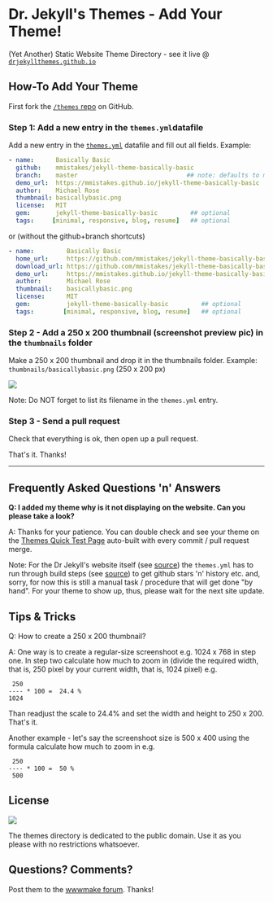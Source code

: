 # Dr. Jekyll's Themes - Add Your Theme!

(Yet Another) Static Website Theme Directory - see it live @ [`drjekyllthemes.github.io`](http://drjekyllthemes.github.io)



## How-To Add Your Theme

First fork the [`/themes` repo](https://github.com/drjekyllthemes/themes) on GitHub.

### Step 1: Add a new entry in the `themes.yml`datafile

Add a new entry in the [`themes.yml`](https://github.com/drjekyllthemes/themes/blob/master/themes.yml) datafile
and fill out all fields. Example:

``` yaml
- name:      Basically Basic
  github:    mmistakes/jekyll-theme-basically-basic
  branch:    master                              ## note: defaults to master; only needed for gh-pages
  demo_url:  https://mmistakes.github.io/jekyll-theme-basically-basic
  author:    Michael Rose
  thumbnail: basicallybasic.png
  license:   MIT
  gem:       jekyll-theme-basically-basic         ## optional
  tags:     [minimal, responsive, blog, resume]   ## optional
```

or (without the github+branch shortcuts)

``` yaml
- name:         Basically Basic
  home_url:     https://github.com/mmistakes/jekyll-theme-basically-basic
  download_url: https://github.com/mmistakes/jekyll-theme-basically-basic/archive/master.zip
  demo_url:     https://mmistakes.github.io/jekyll-theme-basically-basic
  author:       Michael Rose
  thumbnail:    basicallybasic.png
  license:      MIT
  gem:          jekyll-theme-basically-basic         ## optional
  tags:        [minimal, responsive, blog, resume]   ## optional
```

### Step 2 - Add a 250 x 200 thumbnail (screenshot preview pic) in the `thumbnails` folder

Make a 250 x 200 thumbnail and drop it in the thumbnails folder.
Example: `thumbnails/basicallybasic.png` (250 x 200 px)

![](thumbnails/basicallybasic.png)

Note: Do NOT forget to list its filename in the `themes.yml` entry.


### Step 3 - Send a pull request

Check that everything is ok, then open up a pull request.

That's it. Thanks!


---


##  Frequently Asked Questions 'n' Answers

**Q: I added my theme why is it not displaying on the website. Can you please take a look?**

A: Thanks for your patience.
You can double check and see your theme
on the [Themes Quick Test Page](http://drjekyllthemes.github.io/themes)
auto-built with every commit / pull request merge.

Note: For the Dr Jekyll's website itself (see [source](https://github.com/drjekyllthemes/drjekyllthemes.github.io)) the `themes.yml` has to run through build steps (see [source](https://github.com/yorobot/planetjekyll))
to get github stars 'n' history etc. and, sorry, for now this is still a manual task / procedure
that will get done "by hand".
For your theme to show up, thus, please wait for the next site update.



## Tips & Tricks

Q: How to create a 250 x 200 thumbnail?

A: One way is to create a regular-size screenshoot e.g. 1024 x 768 in step one.
In step two calculate how much to zoom in
(divide the required width, that is, 250 pixel by your current width,
that is, 1024 pixel) e.g.

     250
    ---- * 100 =  24.4 %
    1024

Than readjust the scale to 24.4% and set the width and height to 250 x 200.
That's it.

Another example - let's say the screenshoot size is 500 x 400 using the formula
calculate how much to zoom in e.g.

     250
    ---- * 100 =  50 %
     500


## License

![](https://publicdomainworks.github.io/buttons/zero88x31.png)

The themes directory is dedicated to the public domain.
Use it as you please with no restrictions whatsoever.

## Questions? Comments?


Post them to the [wwwmake forum](http://groups.google.com/group/wwwmake). Thanks!
